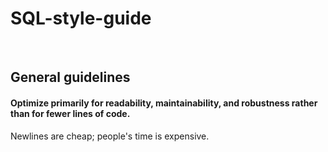 # SQL-style-guide


<br>

## General guidelines

#### Optimize primarily for readability, maintainability, and robustness rather than for fewer lines of code.
Newlines are cheap; people's time is expensive.
